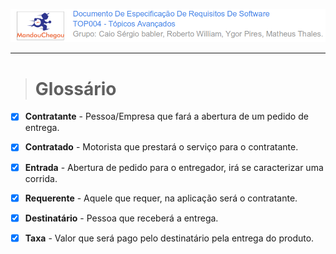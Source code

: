 ![](/assets/logo_mandou_chegou.png)

---

> # Glossário

* [x] **Contratante** - Pessoa/Empresa que fará a abertura de um pedido de entrega.

* [x] **Contratado** - Motorista que prestará o serviço para o contratante.

* [x] **Entrada** - Abertura de pedido para o entregador, irá se caracterizar uma corrida.

* [x] **Requerente** - Aquele que requer, na aplicação será o contratante.

* [x] **Destinatário** - Pessoa que receberá a entrega.

* [x] **Taxa** - Valor que será pago pelo destinatário pela entrega do produto. 



